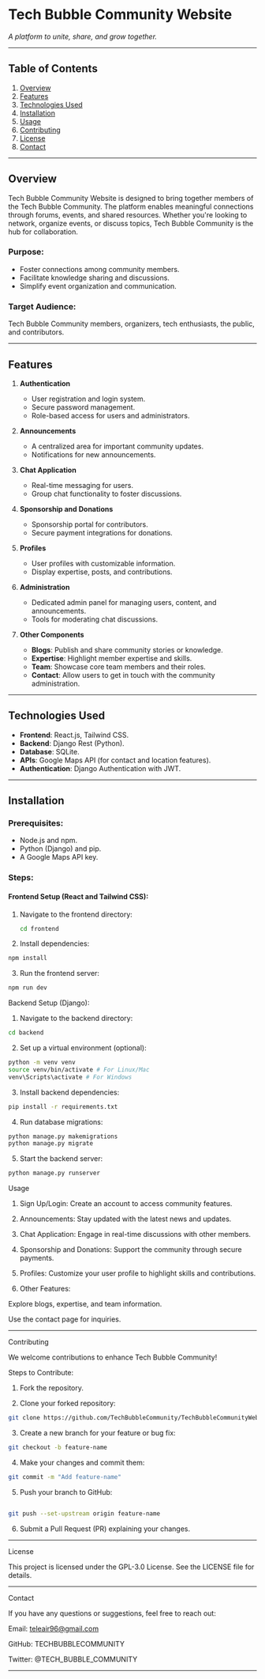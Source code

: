 # **Tech Bubble Community Website**

_A platform to unite, share, and grow together._

---

## **Table of Contents**

1. [Overview](#overview)
2. [Features](#features)
3. [Technologies Used](#technologies-used)
4. [Installation](#installation)
5. [Usage](#usage)
6. [Contributing](#contributing)
7. [License](#license)
8. [Contact](#contact)

---

## **Overview**

Tech Bubble Community Website is designed to bring together members of the Tech Bubble Community. The platform enables meaningful connections through forums, events, and shared resources. Whether you're looking to network, organize events, or discuss topics, Tech Bubble Community is the hub for collaboration.

### **Purpose:**

- Foster connections among community members.
- Facilitate knowledge sharing and discussions.
- Simplify event organization and communication.

### **Target Audience:**

Tech Bubble Community members, organizers, tech enthusiasts, the public, and contributors.

---

## **Features**

1. **Authentication**

   - User registration and login system.
   - Secure password management.
   - Role-based access for users and administrators.

2. **Announcements**

   - A centralized area for important community updates.
   - Notifications for new announcements.

3. **Chat Application**

   - Real-time messaging for users.
   - Group chat functionality to foster discussions.

4. **Sponsorship and Donations**

   - Sponsorship portal for contributors.
   - Secure payment integrations for donations.

5. **Profiles**

   - User profiles with customizable information.
   - Display expertise, posts, and contributions.

6. **Administration**

   - Dedicated admin panel for managing users, content, and announcements.
   - Tools for moderating chat discussions.

7. **Other Components**
   - **Blogs**: Publish and share community stories or knowledge.
   - **Expertise**: Highlight member expertise and skills.
   - **Team**: Showcase core team members and their roles.
   - **Contact**: Allow users to get in touch with the community administration.

---

## **Technologies Used**

- **Frontend**: React.js, Tailwind CSS.
- **Backend**: Django Rest (Python).
- **Database**: SQLite.
- **APIs**: Google Maps API (for contact and location features).
- **Authentication**: Django Authentication with JWT.

---

## **Installation**

### **Prerequisites:**

- Node.js and npm.
- Python (Django) and pip.
- A Google Maps API key.

### **Steps:**

#### **Frontend Setup (React and Tailwind CSS):**

1. Navigate to the frontend directory:

   ```bash
   cd frontend

   ```

2. Install dependencies:

```bash
npm install
```


3. Run the frontend server:
```bash
npm run dev
```

Backend Setup (Django):

1. Navigate to the backend directory:

```bash
cd backend
```

2. Set up a virtual environment (optional):

```bash
python -m venv venv
source venv/bin/activate # For Linux/Mac
venv\Scripts\activate # For Windows
```

3. Install backend dependencies:

```bash
pip install -r requirements.txt
```
4. Run database migrations:

```bash
python manage.py makemigrations
python manage.py migrate

```

5. Start the backend server:

```bash
python manage.py runserver

```

Usage

1. Sign Up/Login: Create an account to access community features.

2. Announcements: Stay updated with the latest news and updates.

3. Chat Application: Engage in real-time discussions with other members.

4. Sponsorship and Donations: Support the community through secure payments.

5. Profiles: Customize your user profile to highlight skills and contributions.

6. Other Features:

Explore blogs, expertise, and team information.

Use the contact page for inquiries.

---

Contributing

We welcome contributions to enhance Tech Bubble Community!

Steps to Contribute:

1. Fork the repository.

2. Clone your forked repository:
```bash
git clone https://github.com/TechBubbleCommunity/TechBubbleCommunityWebsite-.git

```

3. Create a new branch for your feature or bug fix:

```bash
git checkout -b feature-name
```
4. Make your changes and commit them:
```bash
git commit -m "Add feature-name"

```

5. Push your branch to GitHub:

```bash

git push --set-upstream origin feature-name

```

6. Submit a Pull Request (PR) explaining your changes.

---

License

This project is licensed under the GPL-3.0 License. See the LICENSE file for details.

---

Contact

If you have any questions or suggestions, feel free to reach out:

Email: teleair96@gmail.com

GitHub: TECHBUBBLECOMMUNITY

Twitter: @TECH_BUBBLE_COMMUNITY

---
